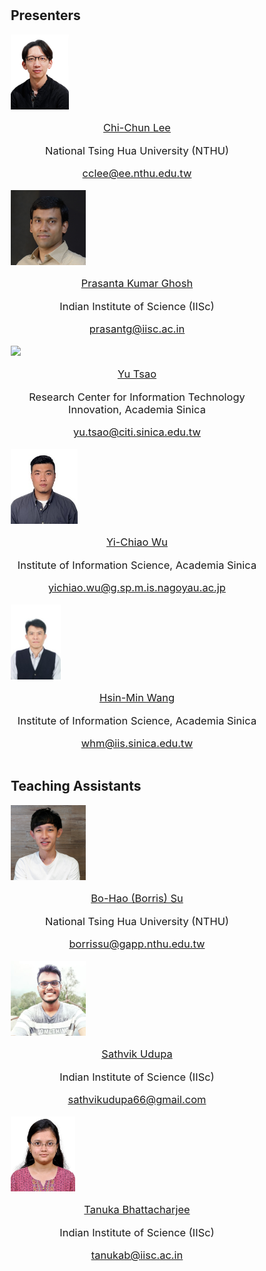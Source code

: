 
<br>
<br>
<style>
* {
  box-sizing: border-box;
}

/* Create four equal columns that floats next to each other */
.column {
  float: left;
  width: 33%;
  padding: 10px;
  height: 300px; /* Should be removed. Only for demonstration */
}

/* Clear floats after the columns */
.row:after {
  content: "";
  display: table;
  clear: both;
}
</style>


<h2> Presenters </h2>


<div class="container">
    <div class="row">
        <div class="column">
            <img style="height: 120px; width:auto"  src="./assets/img/lee.png">
            <p style="font-size:16.5px;text-align:center"><a href="https://biic.ee.nthu.edu.tw/biicers.php">Chi-Chun Lee</a></p>
            <p style="font-size:16.5px;text-align:center">National Tsing Hua University (NTHU)</p>
            <p style="font-size:16.5px;text-align:center"><a href="mailto:cclee@ee.nthu.edu.tw">cclee@ee.nthu.edu.tw</a></p>
        </div>
        <div class="column">
            <img style="height: 120px; width:auto"  src="./assets/img/prasanta_g.jpg">
            <p style="font-size:16.5px;text-align:center"><a href="https://ee.iisc.ac.in/prasanta-kumar-ghosh/">Prasanta Kumar Ghosh</a></p>
            <p style="font-size:16.5px;text-align:center">Indian Institute of Science (IISc)</p>
            <p style="font-size:16.5px;text-align:center"><a href="mailto:prasantg@iisc.ac.in">prasantg@iisc.ac.in</a></p>
        </div>
        <div class="column">
            <img style="height: 120px; width:auto"  src="./assets/img/tsao.jpg">
            <p style="font-size:16.5px;text-align:center"><a href="">Yu Tsao</a></p>
            <p style="font-size:16.5px;text-align:center">Research Center for Information Technology Innovation, Academia Sinica</p>
            <p style="font-size:16.5px;text-align:center"><a href="mailto:yu.tsao@citi.sinica.edu.tw">yu.tsao@citi.sinica.edu.tw</a></p>
        </div>
        <div class="column">
            <img style="height: 120px; width:auto"  src="./assets/img/wu.jpg">
            <p style="font-size:16.5px;text-align:center"><a href="https://bigpon.github.io">Yi-Chiao Wu</a></p>
            <p style="font-size:16.5px;text-align:center">Institute of Information Science, Academia Sinica</p>
            <p style="font-size:16.5px;text-align:center"><a href="mailto:yichiao.wu@g.sp.m.is.nagoyau.ac.jp">yichiao.wu@g.sp.m.is.nagoyau.ac.jp</a></p>
        </div>
        <div class="column">
            <img style="height: 120px; width:auto"  src="./assets/img/wang.jpg">
            <p style="font-size:16.5px;text-align:center"><a href="https://homepage.iis.sinica.edu.tw/pages/whm/index_en.html">Hsin-Min Wang</a></p>
            <p style="font-size:16.5px;text-align:center">Institute of Information Science, Academia Sinica</p>
            <p style="font-size:16.5px;text-align:center"><a href="mailto:whm@iis.sinica.edu.tw">whm@iis.sinica.edu.tw</a></p>
        </div>
    </div>
</div>



<h2>Teaching Assistants</h2>


<div class="container">
    <div class="row">
        <div class="column">
            <img style="height: 120px; width:auto"  src="./assets/img/borris.png">
            <p style="font-size:16.5px;text-align:center"><a href="https://subohao.github.io/borrissu.github.io/">Bo-Hao (Borris) Su</a></p>
            <p style="font-size:16.5px;text-align:center">National Tsing Hua University (NTHU)</p>
            <p style="font-size:16.5px;text-align:center"><a href="mailto:borrissu@gapp.nthu.edu.tw">borrissu@gapp.nthu.edu.tw</a></p>
        </div>
        <div class="column">
            <img style="height: 120px; width:auto"  src="./assets/img/sathvik_u.jpg">
            <p style="font-size:16.5px;text-align:center"><a href="https://bloodraven66.github.io/about/">Sathvik Udupa</a></p>
            <p style="font-size:16.5px;text-align:center">Indian Institute of Science (IISc)</p>
            <p style="font-size:16.5px;text-align:center"><a href="mailto:sathvikudupa66@gmail.com">sathvikudupa66@gmail.com</a></p>
        </div>
        <div class="column">
            <img style="height: 120px; width:auto"  src="./assets/img/tanuka.jpg">
            <p style="font-size:16.5px;text-align:center"><a href="https://sites.google.com/view/tanuka-website/home/">Tanuka Bhattacharjee</a></p>
            <p style="font-size:16.5px;text-align:center">Indian Institute of Science (IISc)</p>
            <p style="font-size:16.5px;text-align:center"><a href="mailto:tanukab@iisc.ac.in">tanukab@iisc.ac.in</a></p>
        </div>
    </div>
</div>





